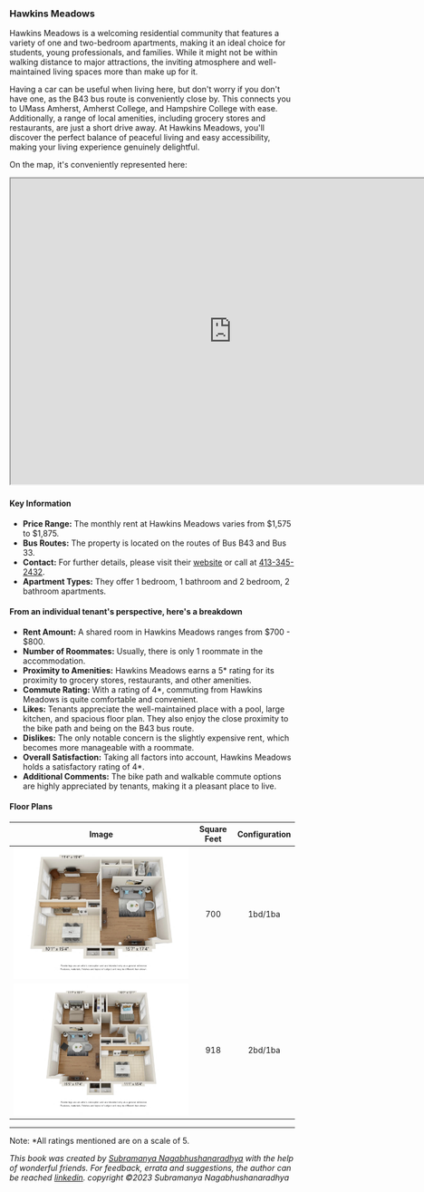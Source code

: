 ### Hawkins Meadows
Hawkins Meadows is a welcoming residential community that features a variety of one and two-bedroom apartments, making it an ideal choice for students, young professionals, and families. While it might not be within walking distance to major attractions, the inviting atmosphere and well-maintained living spaces more than make up for it.

Having a car can be useful when living here, but don't worry if you don't have one, as the B43 bus route is conveniently close by. This connects you to UMass Amherst, Amherst College, and Hampshire College with ease. Additionally, a range of local amenities, including grocery stores and restaurants, are just a short drive away. At Hawkins Meadows, you'll discover the perfect balance of peaceful living and easy accessibility, making your living experience genuinely delightful.

On the map, it's conveniently represented here:
<iframe src="https://www.google.com/maps/d/embed?mid=1ddaboeofMQ9-BKkwyxwXMSxilOcPri0&ehbc=2E312F" width="780" height="540"></iframe>

#### Key Information
- **Price Range:** The monthly rent at Hawkins Meadows varies from $1,575 to $1,875.
- **Bus Routes:** The property is located on the routes of Bus B43 and Bus 33.
- **Contact:** For further details, please visit their [website](https://www.hawkinsmeadow.com) or call at [413-345-2432](tel:413-345-2432).
- **Apartment Types:** They offer 1 bedroom, 1 bathroom and 2 bedroom, 2 bathroom apartments.

#### From an individual tenant's perspective, here's a breakdown
- **Rent Amount:** A shared room in Hawkins Meadows ranges from $700 - $800.
- **Number of Roommates:** Usually, there is only 1 roommate in the accommodation.
- **Proximity to Amenities:** Hawkins Meadows earns a 5* rating for its proximity to grocery stores, restaurants, and other amenities.
- **Commute Rating:** With a rating of 4*, commuting from Hawkins Meadows is quite comfortable and convenient.
- **Likes:** Tenants appreciate the well-maintained place with a pool, large kitchen, and spacious floor plan. They also enjoy the close proximity to the bike path and being on the B43 bus route.
- **Dislikes:** The only notable concern is the slightly expensive rent, which becomes more manageable with a roommate.
- **Overall Satisfaction:** Taking all factors into account, Hawkins Meadows holds a satisfactory rating of 4*.
- **Additional Comments:** The bike path and walkable commute options are highly appreciated by tenants, making it a pleasant place to live.

#### Floor Plans
| Image | Square Feet | Configuration |
| :---: | :---: | :---: |
| ![Floor Plan 1](/assets/hawkins_meadows_floorplan_1.webp) | 700 | 1bd/1ba |
| ![Floor Plan 2](/assets/hawkins_meadows_floorplan_2.webp) | 918 | 2bd/1ba |

---
Note: 
*All ratings mentioned are on a scale of 5.

*This book was created by [Subramanya Nagabhushanaradhya](https://subramanya.ai) with the help of wonderful friends. For feedback, errata and suggestions, the author can be reached [linkedin](https://www.linkedin.com/in/nsubramanya). copyright ©2023 Subramanya Nagabhushanaradhya*